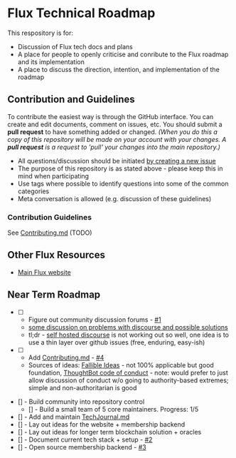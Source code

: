# Flux Technical Roadmap

This respository is for:

* Discussion of Flux tech docs and plans
* A place for people to openly criticise and conribute to the Flux roadmap and its implementation
* A place to discuss the direction, intention, and implementation of the roadmap

## Contribution and Guidelines

To contribute the easiest way is through the GitHub interface. You can create and edit documents, comment on issues, etc. You should submit a **pull request** to have something added or changed. _(When you do this a copy of this repository will be made on your account with your changes. A **pull request** is a request to 'pull' your changes into the main repository.)_

* All questions/discussion should be initiated [by creating a new issue](https://github.com/voteflux/flux-tech-roadmap/issues/new)
* The purpose of this repository is as stated above - please keep this in mind when participating
* Use tags where possible to identify questions into some of the common categories
* Meta conversation is allowed (e.g. discussion of these guidelines)

### Contribution Guidelines

See [Contributing.md](Contributing.md) (TODO)

## Other Flux Resources

* [Main Flux website](https://voteflux.org)

## Near Term Roadmap

- [ ] - Figure out community discussion forums - [#1](../../issues/1)
  * [some discussion on problems with discourse and possible solutions](https://gist.github.com/XertroV/d503a1e9db4bc1fd617c5ee20a619c4c)
  * tl;dr - [self hosted discourse](https://community.voteflux.org) is not working out so well, one idea is to use a thin layer over github issues (free, enduring, easy-ish)

- [ ] - Add [Contributing.md](Contributing.md) - [#4](../../issues/4)
  * Sources of ideas: [Fallible Ideas](http://fallibleideas.com/discussion/guidelines) - not 100% applicable but good foundation, [ThoughtBot code of conduct](https://thoughtbot.com/open-source-code-of-conduct) - note: would prefer to just allow discussion of conduct w/o going to authority-based extremes; simple and non-authoritarian is good

- [] - Build community into repository control
  - [] - Build a small team of 5 core maintainers. Progress: 1/5
- [] - Add and maintain [TechJournal.md](TechJournal.md)
- [] - Lay out ideas for the website + membership backend
- [] - Lay out ideas for longer term blockchain solution + oracles
- [] - Document current tech stack + setup - [#2](../../issues/2)
- [] - Open source membership backend - [#3](../../issues/3)
